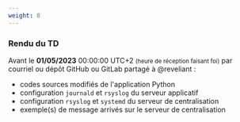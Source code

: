 ```yaml
---
weight: 8
---
```

### <i class="red fa fa-triangle-exclamation"></i> Rendu du TD

Avant le **01/05/2023** 00:00:00 UTC+2
<small>(heure de réception faisant foi)</small>
par courriel ou dépôt GitHub ou GitLab partagé à @reveliant :

- codes sources modifiés de l'application Python
- configuration `journald` et `rsyslog` du serveur applicatif
- configuration `rsyslog` et `systemd` du serveur de centralisation
- exemple(s) de message arrivés sur le serveur de centralisation
